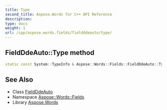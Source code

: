 ```yaml
---
title: Type
second_title: Aspose.Words for C++ API Reference
description: 
type: docs
weight: 1
url: /cpp/aspose.words.fields/fieldddeauto/type/
---
```

## FieldDdeAuto::Type method




```cpp
static const System::TypeInfo & Aspose::Words::Fields::FieldDdeAuto::Type()
```

## See Also

* Class [FieldDdeAuto](../)
* Namespace [Aspose::Words::Fields](../../)
* Library [Aspose.Words](../../../)
